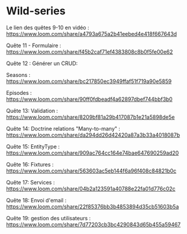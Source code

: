 # Wild-series

Le lien des quêtes 9-10 en vidéo : 
https://www.loom.com/share/a4793a675a2b41eebed4e418f667643d

Quête 11 - Formulaire : 
https://www.loom.com/share/f45b2caf71ef4383808c8b0f5fe00e62

Quête 12 : Générer un CRUD:

Seasons : https://www.loom.com/share/bc217850ec3949ffaf51f719a90e5859

Episodes : https://www.loom.com/share/90ff0fdbeadf4a62897dbef744bbf3b0

Quête 13: Validation :
https://www.loom.com/share/8209bf81a29b417087b1e21a5898de5e

Quête 14: Doctrine relations "Many-to-many" : 
https://www.loom.com/share/da294dd26d42420a87a3b33a4018087b

Quête 15: EntityType : 
https://www.loom.com/share/909ac764cc164e74bae647690259ad20

Quête 16: Fixtures : 
https://www.loom.com/share/563603ac5eb144f6a96f408c84821b0c

Quête 17: Services :
https://www.loom.com/share/04b2a123591a40788e22fa01d776c02c

Quête 18: Envoi d'email :
https://www.loom.com/share/22f85376bb3b4853894d35cb51603b5a

Quête 19: gestion des utilisateurs :
https://www.loom.com/share/7d77203cb3bc4290843d65b455a59467
